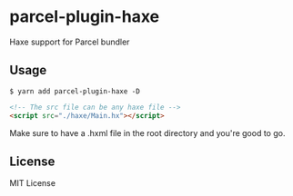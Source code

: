 # parcel-plugin-haxe
Haxe support for Parcel bundler

## Usage
```
$ yarn add parcel-plugin-haxe -D
```
``` html
<!-- The src file can be any haxe file -->
<script src="./haxe/Main.hx"></script>
```
Make sure to have a .hxml file in the root directory and you're good to go.


## License
MIT License
